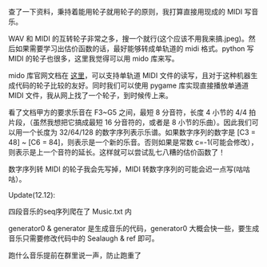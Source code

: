 查了一下资料，秉持着能用轮子就用轮子的原则，我打算直接用现成的 MIDI 写音乐。

WAV 和 MIDI 的互转轮子非常之多，搜一个就行(这个应该不用我来搞.jpeg)。然后如果需要学习出估价函数的话，最好能够转成单轨道的 midi 格式。python 写 MIDI 的轮子也很多，这里我觉得可以用 mido 库来写。

mido 库官网文档在 [这里](https://mido.readthedocs.io/en/latest/midi_files.html#opening-a-file)，可以支持单轨道 MIDI 文件的读写，且对于这种机器生成代码的轮子比较的友好。同时我们可以使用 pygame 库实现直接播放单通道 MIDI 文件，我从网上找了一个轮子，到时候传上来。

看了文档甲方的要求乐音在 F3~G5 之间，最短 8 分音符，长度 4 小节的 4/4 拍片段，（虽然我想把它搞成最短 16 分音符的，或者是 8 小节的乐曲）。因此我们可以用一个长度为 32/64/128 的数字序列表示乐谱。如果数字序列的数字是 [C3 = 48] ~ [C6 = 84]，则表示是一个新的乐音。否则如果是常数 c=-1(可能会修改），则表示是上一个音符的延长。这样就可以尝试乱七八糟的估价函数了！

数字序列转 MIDI 的轮子我会先写掉，MIDI 转数字序列的可能会迟一点写(咕咕咕）。


Update(12.12):

四段音乐的seq序列爬在了 Music.txt 内

generator0 & generator 是生成音乐的代码，generator0 大概会快一些，要生成音乐只需要修改代码中的 Sealaugh & ref 即可。

跑什么音乐提前在群里说一声，防止跑重了
